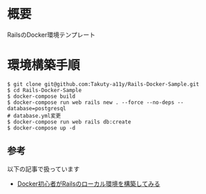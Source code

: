 # 概要
RailsのDocker環境テンプレート

# 環境構築手順
```
$ git clone git@github.com:Takuty-a11y/Rails-Docker-Sample.git
$ cd Rails-Docker-Sample
$ docker-compose build
$ docker-compose run web rails new . --force --no-deps --database=postgresql
# database.yml変更
$ docker-compose run web rails db:create
$ docker-compose up -d
```

## 参考
以下の記事で扱っています
- [Docker初心者がRailsのローカル環境を構築してみる](https://zenn.dev/takuty/articles/6f7afabca322d1)